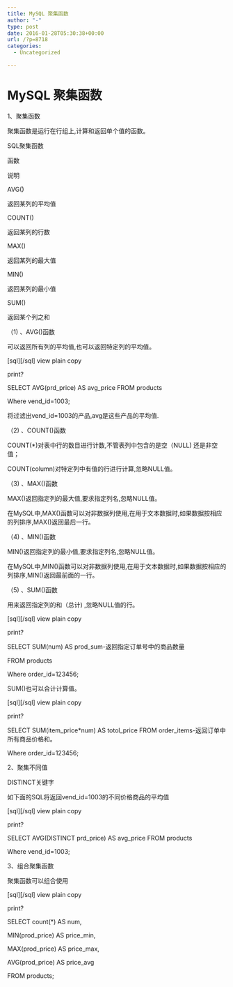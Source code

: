 ```yaml
---
title: MySQL 聚集函数
author: "-"
type: post
date: 2016-01-28T05:30:38+00:00
url: /?p=8718
categories:
  - Uncategorized

---
```

# MySQL 聚集函数
1、聚集函数
  
聚集函数是运行在行组上,计算和返回单个值的函数。

SQL聚集函数
  
函数
  
说明
  
AVG()
  
返回某列的平均值
  
COUNT()
  
返回某列的行数
  
MAX()
  
返回某列的最大值
  
MIN()
  
返回某列的最小值
  
SUM()
  
返回某个列之和
  
（1) 、AVG()函数
  
可以返回所有列的平均值,也可以返回特定列的平均值。
  
[sql][/sql] view plain copy
  
print?
  
SELECT AVG(prd_price) AS avg_price FROM products
  
Where vend_id=1003;

将过滤出vend_id=1003的产品,avg是这些产品的平均值.
  
（2) 、COUNT()函数
  
COUNT(*)对表中行的数目进行计数,不管表列中包含的是空（NULL) 还是非空值；
  
COUNT(column)对特定列中有值的行进行计算,忽略NULL值。

（3) 、MAX()函数
  
MAX()返回指定列的最大值,要求指定列名,忽略NULL值。
  
在MySQL中,MAX()函数可以对非数据列使用,在用于文本数据时,如果数据按相应的列排序,MAX()返回最后一行。
  
（4) 、MIN()函数
  
MIN()返回指定列的最小值,要求指定列名,忽略NULL值。

在MySQL中,MIN()函数可以对非数据列使用,在用于文本数据时,如果数据按相应的列排序,MIN()返回最前面的一行。

（5) 、SUM()函数
  
用来返回指定列的和（总计) ,忽略NULL值的行。
  
[sql][/sql] view plain copy
  
print?
  
SELECT SUM(num) AS prod_sum-返回指定订单号中的商品数量
  
FROM products
  
Where order_id=123456;
  
SUM()也可以合计计算值。
  
[sql][/sql] view plain copy
  
print?
  
SELECT SUM(item_price*num) AS totol_price FROM order_items-返回订单中所有商品价格和。
  
Where order_id=123456;
  
2、聚集不同值
  
DISTINCT关键字
  
如下面的SQL将返回vend_id=1003的不同价格商品的平均值
  
[sql][/sql] view plain copy
  
print?
  
SELECT AVG(DISTINCT prd_price) AS avg_price FROM products
  
Where vend_id=1003;

3、组合聚集函数
  
聚集函数可以组合使用
  
[sql][/sql] view plain copy
  
print?
  
SELECT count(*) AS num,
  
MIN(prod_price) AS price_min,
  
MAX(prod_price) AS price_max,
  
AVG(prod_price) AS price_avg
  
FROM products;